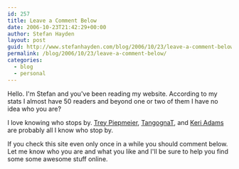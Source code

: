 ```yaml
---
id: 257
title: Leave a Comment Below
date: 2006-10-23T21:42:29+00:00
author: Stefan Hayden
layout: post
guid: http://www.stefanhayden.com/blog/2006/10/23/leave-a-comment-below/
permalink: /blog/2006/10/23/leave-a-comment-below/
categories:
  - blog
  - personal
---
```

<p>Hello. I'm Stefan and you've been reading my website. According to my stats I almost have 50 readers and beyond one or two of them I have no idea who you are?</p>
<p>I love knowing who stops by. <a href="http://syntheticrabbit.com/">Trey Piepmeier</a>, <a href="http://www.tangognat.com/">TangognaT</a>, and <a href="http://www.yalit.com">Keri Adams</a> are probably all I know who stop by.</p>
<p>If you check this site even only once in a while you should comment below. Let me know who you are and what you like and I'll be sure to help you find some some awesome stuff online.
</p>
